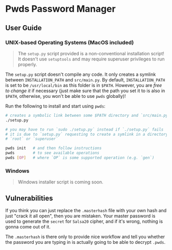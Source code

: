 # Pwds Password Manager



## User Guide


### UNIX-based Operating Systems (MacOS included)

> The `setup.py` script provided is a non-conventional installation script!
> It doesn't use `setuptools` and may require superuser privileges to run
> properly. 

The `setup.py` script doesn't compile any code. It only creates a symlink
between `INSTALLATION_PATH` and `src/main.py`. By default, `INSTALLATION_PATH`
is set to be `/usr/local/bin` as this folder is in `$PATH`. However, you are
*free to change it* if necessary (just make sure that the path you set it to is
also in `$PATH`, otherwise, you won't be able to use `pwds` globally)!

Run the following to install and start using `pwds`:

```bash
# creates a symbolic link between some $PATH directory and `src/main.py`
./setup.py

# you may have to run `sudo ./setup.py` instead if `./setup.py` fails
# it is due to `setup.py` requesting to create a symlink in a directory owned by
# `root` or `superuser`

pwds init   # and then follow instructions
pwds        # to see available operations
pwds [OP]   # where `OP` is some supported operation (e.g. `gen`)
```


### Windows

> Windows installer script is coming soon.



## Vulnerabilities

If you think you can just replace the `.masterhash` file with your own hash and
just "crack it all open", then you are mistaken. Your master password is used to
generate the `secret` for `Salsa20` cipher, and if it's wrong, nothing is gonna
come out of it.

The `.masterhash` is there only to provide nice workflow and tell you whether
the password you are typing in is actually going to be able to decrypt `.pwds`.

